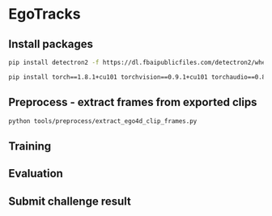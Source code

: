 # EgoTracks 

## Install packages
```sh
pip install detectron2 -f https://dl.fbaipublicfiles.com/detectron2/wheels/cu101/torch1.8/index.html

pip install torch==1.8.1+cu101 torchvision==0.9.1+cu101 torchaudio==0.8.1 -f https://download.pytorch.org/whl/torch_stable.html
```

## Preprocess - extract frames from exported clips
```sh
python tools/preprocess/extract_ego4d_clip_frames.py 
```

## Training

## Evaluation

## Submit challenge result
